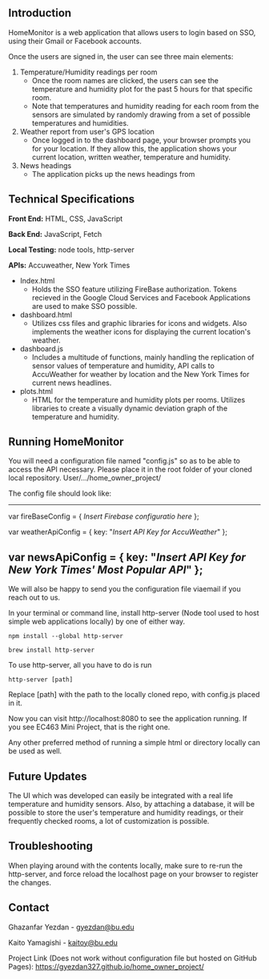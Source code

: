 ## Introduction

HomeMonitor is a web application that allows users to login based on SSO, using their Gmail or Facebook accounts.

Once the users are signed in, the user can see three main elements:

1. Temperature/Humidity readings per room
   - Once the room names are clicked, the users can see the temperature and humidity plot for the past 5 hours for that specific room.
   - Note that temperatures and humidity reading for each room from the sensors are simulated by randomly drawing from a set of possible temperatures and humidities. 
2. Weather report from user's GPS location
   - Once logged in to the dashboard page, your browser prompts you for your location. If they allow this, the application shows your current location, written weather, temperature and humidity.
3. News headings
   - The application picks up the news headings from 

## Technical Specifications

**Front End:** HTML, CSS, JavaScript

**Back End:** JavaScript, Fetch

**Local Testing:** node tools, http-server

**APIs:** Accuweather, New York Times

- Index.html
  - Holds the SSO feature utilizing FireBase authorization. Tokens recieved in the Google Cloud Services and Facebook Applications are used to make SSO possible.
- dashboard.html
  - Utilizes css files and graphic libraries for icons and widgets. Also implements the weather icons for displaying the current location's weather.
- dashboard.js
  - Includes a multitude of functions, mainly handling the replication of sensor values of temperature and humidity, API calls to AccuWeather  for weather by location and the New York Times for current news headlines.
- plots.html
  - HTML for the temperature and humidity plots per rooms. Utilizes libraries to create a visually dynamic deviation graph of the temperature and humidity.

## Running HomeMonitor

You will need a configuration file named "config.js" so as to be able to access the API necessary. Please place it in the root folder of your cloned local repository. User/.../home_owner_project/

The config file should look like:

-------------------------------------------------------------------------------------------------------------------------------------
var fireBaseConfig = {
	*Insert Firebase configuratio here*
};

var weatherApiConfig = {
    key: "*Insert API Key for AccuWeather*"
};

var newsApiConfig = {
	key: "*Insert API Key for New York Times' Most Popular API*"
};
--------------------------------------------------------------------------------------------------------------------------------------

We will also be happy to send you the configuration file viaemail if you reach out to us.

In your terminal or command line, install http-server (Node tool used to host simple web applications locally) by one of either way.

```
npm install --global http-server
```

```
brew install http-server
```

To use http-server, all you have to do is run

```
http-server [path]
```

Replace [path] with the path to the locally cloned repo, with config.js placed in it.

Now you can visit http://localhost:8080 to see the application running. If you see EC463 Mini Project, that is the right one.

Any other preferred method of running a simple html or directory locally can be used as well.

## Future Updates

The UI which was developed can easily be integrated with a real life temperature and humidity sensors. Also, by attaching a database, it will be possible to store the user's temperature and humidity readings, or their frequently checked rooms, a lot of customization is possible.

## Troubleshooting

When playing around with the contents locally, make sure to re-run the http-server, and force reload the localhost page on your browser to register the changes.

## Contact

Ghazanfar Yezdan - gyezdan@bu.edu

Kaito Yamagishi - kaitoy@bu.edu

Project Link (Does not work without configuration file but hosted on GitHub Pages): https://gyezdan327.github.io/home_owner_project/

